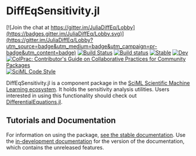 # DiffEqSensitivity.jl

[![Join the chat at https://gitter.im/JuliaDiffEq/Lobby](https://badges.gitter.im/JuliaDiffEq/Lobby.svg)](https://gitter.im/JuliaDiffEq/Lobby?utm_source=badge&utm_medium=badge&utm_campaign=pr-badge&utm_content=badge)
[![Build Status](https://github.com/SciML/DiffEqSensitivity.jl/workflows/CI/badge.svg)](https://github.com/SciML/DiffEqSensitivity.jl/actions?query=workflow%3ACI)
[![Build status](https://badge.buildkite.com/e0ee4d9d914eb44a43c291d78c53047eeff95e7edb7881b6f7.svg)](https://buildkite.com/julialang/diffeqsensitivity-dot-jl)
[![Stable](https://img.shields.io/badge/docs-stable-blue.svg)](http://sensitivity.sciml.ai/stable/)
[![Dev](https://img.shields.io/badge/docs-dev-blue.svg)](http://sensitivity.sciml.ai/dev/)
[![ColPrac: Contributor's Guide on Collaborative Practices for Community Packages](https://img.shields.io/badge/ColPrac-Contributor's%20Guide-blueviolet)](https://github.com/SciML/ColPrac)
[![SciML Code Style](https://img.shields.io/static/v1?label=code%20style&message=SciML&color=9558b2&labelColor=389826)](https://github.com/SciML/SciMLStyle)

DiffEqSensitivity.jl is a component package in the [SciML Scientific Machine Learning ecosystem](https://sciml.ai/). 
It holds the sensitivity analysis utilities. Users interested in using this
functionality should check out [DifferentialEquations.jl](https://github.com/JuliaDiffEq/DifferentialEquations.jl).

## Tutorials and Documentation

For information on using the package,
[see the stable documentation](https://sensitivity.sciml.ai/stable/). Use the
[in-development documentation](https://sensitivity.sciml.ai/dev/) for the version of
the documentation, which contains the unreleased features.